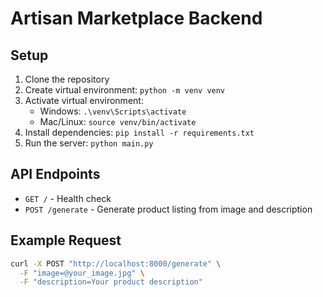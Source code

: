 # Artisan Marketplace Backend

## Setup
1. Clone the repository
2. Create virtual environment: `python -m venv venv`
3. Activate virtual environment:
   - Windows: `.\venv\Scripts\activate`
   - Mac/Linux: `source venv/bin/activate`
4. Install dependencies: `pip install -r requirements.txt`
5. Run the server: `python main.py`

## API Endpoints
- `GET /` - Health check
- `POST /generate` - Generate product listing from image and description

## Example Request
```bash
curl -X POST "http://localhost:8000/generate" \
  -F "image=@your_image.jpg" \
  -F "description=Your product description"